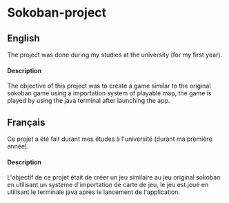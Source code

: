 # Sokoban-project

## English

The project was done during my studies at the university (for my first year).

#### Description

The objective of this project was to create a game similar to the original sokoban game using a importation system of playable map, the game is played by using the java terminal after launching the app.

## Français

Ce projet a été fait durant mes études à l'université (durant ma première année).

#### Description

L'objectif de ce projet était de créer un jeu similaire au jeu original sokoban en utilisant un systeme d'importation de carte de jeu, le jeu est joué en utilisant le terminale java après le lancement de l'application.
